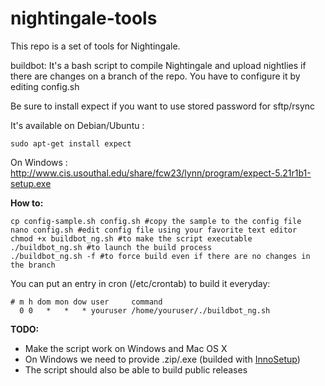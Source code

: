 nightingale-tools
=================

This repo is a set of tools for Nightingale.

buildbot: It's a bash script to compile Nightingale and upload nightlies if there are changes on a branch of the repo.
You have to configure it by editing config.sh

Be sure to install expect if you want to use stored password for sftp/rsync

It's available on Debian/Ubuntu :
```shell
sudo apt-get install expect
```

On Windows : http://www.cis.usouthal.edu/share/fcw23/lynn/program/expect-5.21r1b1-setup.exe

**How to:**

```shell
cp config-sample.sh config.sh #copy the sample to the config file
nano config.sh #edit config file using your favorite text editor
chmod +x buildbot_ng.sh #to make the script executable
./buildbot_ng.sh #to launch the build process
./buildbot_ng.sh -f #to force build even if there are no changes in the branch
```
You can put an entry in cron (/etc/crontab) to build it everyday:

```cron
# m h dom mon dow user     command
  0 0   *   *   * youruser /home/youruser/./buildbot_ng.sh
```

**TODO:**
  * Make the script work on Windows and Mac OS X
  * On Windows we need to provide .zip/.exe (builded with [InnoSetup](http://www.jrsoftware.org/isdl.php))
  * The script should also be able to build public releases


